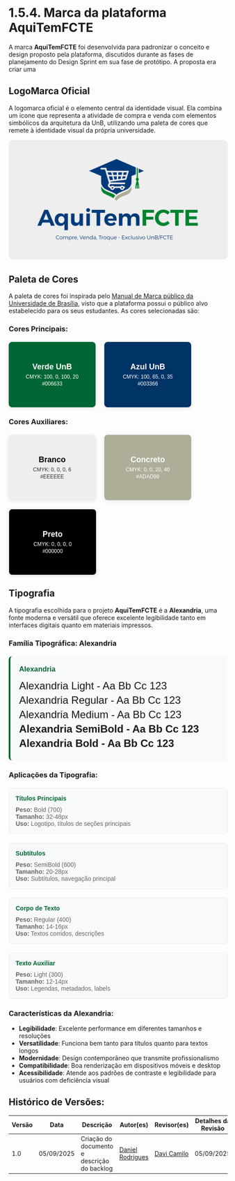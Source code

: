<style>
@import url('https://fonts.googleapis.com/css2?family=Alexandria:wght@100..900&family=Montserrat:ital,wght@0,100..900;1,100..900&display=swap');
</style>

# 1.5.4. Marca da plataforma AquiTemFCTE

A marca **AquiTemFCTE** foi desenvolvida para padronizar o conceito e design proposto pela plataforma, discutidos durante as fases de planejamento do Design Sprint em sua fase de protótipo. A proposta era criar uma

## LogoMarca Oficial

A logomarca oficial é o elemento central da identidade visual. Ela combina um ícone que representa a atividade de compra e venda com elementos simbólicos da arquitetura da UnB, utilizando uma paleta de cores que remete à identidade visual da própria universidade.

![AquiTemFCTE](/../assets/AquiTemFCTE.png)

## Paleta de Cores

A paleta de cores foi inspirada pelo [Manual de Marca público da Universidade de Brasília](https://cic.unb.br/images/marca-cic/Manual_Identidade_Visual_UnB.pdf), visto que a plataforma possui o público alvo estabelecido para os seus estudantes. As cores selecionadas são:

### Cores Principais:

<div style="display: flex; gap: 20px; margin: 20px 0; flex-wrap: wrap;">
  <div style="width: 200px; height: 150px; background-color: #006633; display: flex; flex-direction: column; justify-content: center; align-items: center; color: white; font-family: Arial, sans-serif; border-radius: 8px; box-shadow: 0 2px 8px rgba(0,0,0,0.1);">
    <h4 style="margin: 0; font-size: 18px; font-weight: bold; color: white">Verde UnB</h4>
    <p style="margin: 5px 0 0 0; font-size: 12px;">CMYK: 100, 0, 100, 20</p>
    <p style="margin: 2px 0 0 0; font-size: 12px;">#006633</p>
  </div>
  
  <div style="width: 200px; height: 150px; background-color: #003366; display: flex; flex-direction: column; justify-content: center; align-items: center; color: white; font-family: Arial, sans-serif; border-radius: 8px; box-shadow: 0 2px 8px rgba(0,0,0,0.1);">
    <h4 style="margin: 0; font-size: 18px; font-weight: bold; color: white">Azul UnB</h4>
    <p style="margin: 5px 0 0 0; font-size: 12px;">CMYK: 100, 65, 0, 35</p>
    <p style="margin: 2px 0 0 0; font-size: 12px;">#003366</p>
  </div>
</div>

### Cores Auxiliares:

<div style="display: flex; gap: 20px; margin: 20px 0; flex-wrap: wrap;">
  <div style="width: 200px; height: 150px; background-color: #EEEEEE; display: flex; flex-direction: column; justify-content: center; align-items: center; color: #333; font-family: Arial, sans-serif; border-radius: 8px; box-shadow: 0 2px 8px rgba(0,0,0,0.1);">
    <h4 style="margin: 0; font-size: 18px; font-weight: bold; color: black">Branco</h4>
    <p style="margin: 5px 0 0 0; font-size: 12px;">CMYK: 0, 0, 0, 6</p>
    <p style="margin: 2px 0 0 0; font-size: 12px;">#EEEEEE</p>
  </div>
  
  <div style="width: 200px; height: 150px; background-color: #ADAD98; display: flex; flex-direction: column; justify-content: center; align-items: center; color: white; font-family: Arial, sans-serif; border-radius: 8px; box-shadow: 0 2px 8px rgba(0,0,0,0.1);">
    <h4 style="margin: 0; font-size: 18px; font-weight: bold; color: white;">Concreto</h4>
    <p style="margin: 5px 0 0 0; font-size: 12px;">CMYK: 0, 0, 20, 40</p>
    <p style="margin: 2px 0 0 0; font-size: 12px;">#ADAD98</p>
  </div>
  
  <div style="width: 200px; height: 150px; background-color: #000000; display: flex; flex-direction: column; justify-content: center; align-items: center; color: #333; font-family: Arial, sans-serif; border-radius: 8px; box-shadow: 0 2px 8px rgba(0,0,0,0.1); border: 1px solid #ddd;">
    <h4 style="margin: 0; font-size: 18px; font-weight: bold; color: white">Preto</h4>
    <p style="margin: 5px 0 0 0; font-size: 12px; color: white">CMYK: 0, 0, 0, 0</p>
    <p style="margin: 2px 0 0 0; font-size: 12px; color: white">#000000</p>
  </div>
</div>

## Tipografia

A tipografia escolhida para o projeto **AquiTemFCTE** é a **Alexandria**, uma fonte moderna e versátil que oferece excelente legibilidade tanto em interfaces digitais quanto em materiais impressos.

### Família Tipográfica: Alexandria

<div style="font-family: 'Alexandria', Arial, sans-serif; background-color: #f8f9fa; padding: 20px; border-radius: 8px; margin: 20px 0; border-left: 4px solid #006633;">
  <h3 style="margin: 0 0 15px 0; color: #006633;">Alexandria</h3>
  <p style="margin: 5px 0; font-size: 24px; font-weight: 300;">Alexandria Light - Aa Bb Cc 123</p>
  <p style="margin: 5px 0; font-size: 24px; font-weight: 400;">Alexandria Regular - Aa Bb Cc 123</p>
  <p style="margin: 5px 0; font-size: 24px; font-weight: 500;">Alexandria Medium - Aa Bb Cc 123</p>
  <p style="margin: 5px 0; font-size: 24px; font-weight: 600;">Alexandria SemiBold - Aa Bb Cc 123</p>
  <p style="margin: 5px 0; font-size: 24px; font-weight: 700;">Alexandria Bold - Aa Bb Cc 123</p>
</div>

### Aplicações da Tipografia:

<div style="display: grid; grid-template-columns: repeat(auto-fit, minmax(300px, 1fr)); gap: 20px; margin: 20px 0;">
  <div style="background-color: #f8f9fa; padding: 15px; border-radius: 8px; border: 1px solid #e9ecef;">
    <h4 style="margin: 0 0 10px 0; color: #006633; font-family: 'Alexandria', Arial, sans-serif;">Títulos Principais</h4>
    <p style="margin: 0; font-size: 14px; color: #666; font-family: 'Alexandria', Arial, sans-serif;">
      <strong>Peso:</strong> Bold (700)<br>
      <strong>Tamanho:</strong> 32-48px<br>
      <strong>Uso:</strong> Logotipo, títulos de seções principais
    </p>
  </div>
  
  <div style="background-color: #f8f9fa; padding: 15px; border-radius: 8px; border: 1px solid #e9ecef;">
    <h4 style="margin: 0 0 10px 0; color: #006633; font-family: 'Alexandria', Arial, sans-serif;">Subtítulos</h4>
    <p style="margin: 0; font-size: 14px; color: #666; font-family: 'Alexandria', Arial, sans-serif;">
      <strong>Peso:</strong> SemiBold (600)<br>
      <strong>Tamanho:</strong> 20-28px<br>
      <strong>Uso:</strong> Subtítulos, navegação principal
    </p>
  </div>
  
  <div style="background-color: #f8f9fa; padding: 15px; border-radius: 8px; border: 1px solid #e9ecef;">
    <h4 style="margin: 0 0 10px 0; color: #006633; font-family: 'Alexandria', Arial, sans-serif;">Corpo de Texto</h4>
    <p style="margin: 0; font-size: 14px; color: #666; font-family: 'Alexandria', Arial, sans-serif;">
      <strong>Peso:</strong> Regular (400)<br>
      <strong>Tamanho:</strong> 14-16px<br>
      <strong>Uso:</strong> Textos corridos, descrições
    </p>
  </div>
  
  <div style="background-color: #f8f9fa; padding: 15px; border-radius: 8px; border: 1px solid #e9ecef;">
    <h4 style="margin: 0 0 10px 0; color: #006633; font-family: 'Alexandria', Arial, sans-serif;">Texto Auxiliar</h4>
    <p style="margin: 0; font-size: 14px; color: #666; font-family: 'Alexandria', Arial, sans-serif;">
      <strong>Peso:</strong> Light (300)<br>
      <strong>Tamanho:</strong> 12-14px<br>
      <strong>Uso:</strong> Legendas, metadados, labels
    </p>
  </div>
</div>

### Características da Alexandria:

- **Legibilidade**: Excelente performance em diferentes tamanhos e resoluções
- **Versatilidade**: Funciona bem tanto para títulos quanto para textos longos
- **Modernidade**: Design contemporâneo que transmite profissionalismo
- **Compatibilidade**: Boa renderização em dispositivos móveis e desktop
- **Acessibilidade**: Atende aos padrões de contraste e legibilidade para usuários com deficiência visual

## Histórico de Versões:

| Versão | Data       | Descrição                                   | Autor(es)                                         | Revisor(es)                                    | Detalhes da Revisão |
| ------ | ---------- | ------------------------------------------- | ------------------------------------------------- | ---------------------------------------------- | ------------------- |
| 1.0    | 05/09/2025 | Criação do documento e descrição do backlog | [Daniel Rodrigues](https://github.com/DanielRogs) | [Davi Camilo](https://github.com/Davicamilo23) | 05/09/2025          |
